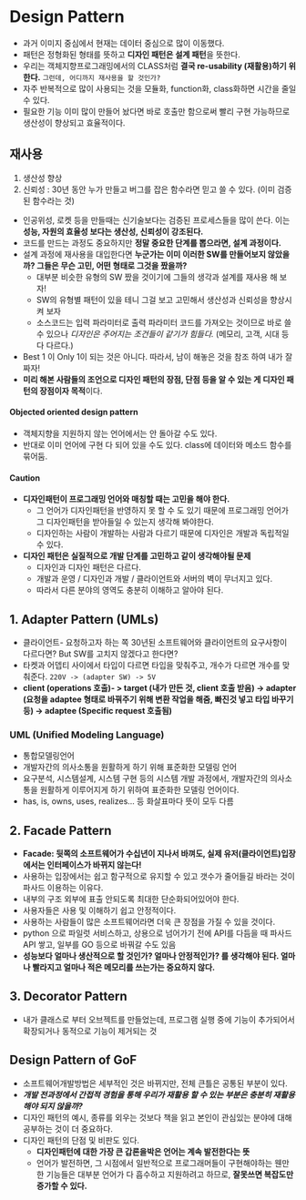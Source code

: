 # Design Pattern
* 과거 이미지 중심에서 현재는 데이터 중심으로 많이 이동했다.
* 패턴은 정형화된 형태를 뜻하고 **디자인 패턴은 설계 패턴**을 뜻한다.
* 우리는 객체지향프로그래밍에서의 CLASS처럼 **결국 re-usability (재활용)하기 위한다.** `그런데, 어디까지 재사용을 할 것인가?`
* 자주 반복적으로 많이 사용되는 것을 모듈화, function화, class화하면 시간을 줄일 수 있다.
* 필요한 기능 이미 많이 만들어 놨다면 바로 호출만 함으로써 빨리 구현 가능하므로 생산성이 향상되고 효율적이다.

## 재사용
1. 생산성 향상
2. 신뢰성 : 30년 동안 누가 만들고 버그를 잡은 함수라면 믿고 쓸 수 있다. (이미 검증된 함수라는 것)

* 인공위성, 로켓 등을 만들때는 신기술보다는 검증된 프로세스들을 많이 쓴다. 이는 **성능, 자원의 효율성 보다는 생산성, 신뢰성이 강조된다.**
* 코드를 만드는 과정도 중요하지만 **정말 중요한 단계를 뽑으라면, 설계 과정이다.**
* 설계 과정에 재사용을 대입한다면 **누군가는 이미 이러한 SW를 만들어보지 않았을까? 그들은 무슨 고민, 어떤 형태로 그것을 짰을까?**
	* 대부분 비슷한 유형의 SW 짰을 것이기에 그들의 생각과 설계를 재사용 해 보자!
	* SW의 유형별 패턴이 있을 테니 그걸 보고 고민해서 생산성과 신뢰성을 향상시켜 보자
	* 소스코드는 입력 파라미터로 출력 파라미터 코드를 가져오는 것이므로 바로 쓸 수 있으나 _디자인은 주어지는 조건들이 같기가 힘들다._ (메모리, 고객, 시대 등 다 다르다.)
* Best 1 이 Only 1이 되는 것은 아니다. 따라서, 남이 해놓은 것을 참조 하여 내가 잘 짜자!
* **미리 해본 사람들의 조언으로 디자인 패턴의 장점, 단점 등을 알 수 있는 게 디자인 패턴의 장점이자 목적**이다.

#### Objected oriented design pattern
* 객체지향을 지원하지 않는 언어에서는 안 돌아갈 수도 있다.
* 반대로 이미 언어에 구현 다 되어 있을 수도 있다. class에 데이터와 메소드 함수를 묶어둠.

#### Caution
* **디자인패턴이 프로그래밍 언어와 매칭할 때는 고민을 해야 한다.**
	* 그 언어가 디자인패턴을 반영하지 못 할 수 도 있기 때문에 프로그래밍 언어가 그 디자인패턴을 받아들일 수 있는지 생각해 봐야한다.
	* 디자인하는 사람이 개발하는 사람과 다르기 때문에 디자인은 개발과 독립적일 수 있다. 
* **디자인 패턴은 실질적으로 개발 단계를 고민하고 같이 생각해야될 문제**
	* 디자인과 디자인 패턴은 다르다.
	* 개발과 운영 / 디자인과 개발 / 클라이언트와 서버의 벽이 무너지고 있다.
	* 따라서 다른 분야의 영역도 충분히 이해하고 알아야 된다.



## 1. Adapter Pattern (UMLs)
* 클라이언트- 요청하고자 하는 쪽 30년된 소프트웨어와 클라이언트의 요구사항이 다르다면? But SW를 고치지 않겠다고 한다면?
* 타켓과 어뎁티 사이에서 타입이 다르면 타입을 맞춰주고, 개수가 다르면 개수를 맞춰준다. `220V -> (adapter SW) -> 5V`
* **client (operations 호출)- > target (내가 만든 것, client 호출 받음) -> adapter (요청을 adaptee 형태로 바꿔주기 위해 변환 작업을 해줌, 빠진것 넣고 타입 바꾸기 등) -> adaptee (Specific request 호출됨)**


### UML (Unified Modeling Language) 
* 통합모델링언어
* 개발자간의 의사소통을 원활하게 하기 위해 표준화한 모델링 언어
* 요구분석, 시스템설계, 시스템 구현 등의 시스템 개발 과정에서, 개발자간의 의사소통을 원활하게 이루어지게 하기 위하여 표준화한 모델링 언어이다. 
* has, is, owns, uses, realizes... 등 화살표마다 뜻이 모두 다름


## 2. Facade Pattern
* **Facade: 뒷쪽의 소프트웨어가 수십년이 지나서 바껴도, 실제 유저(클라이언트)입장에서는 인터페이스가 바뀌지 않는다!**
* 사용하는 입장에서는 쉽고 함구적으로 유지할 수 있고 갯수가 줄어들길 바라는 것이 파사드 이용하는 이유다.
* 내부의 구조 외부에 표출 안되도록 최대한 단순화되어있어야 한다. 
* 사용자들은 사용 및 이해하기 쉽고 안정적이다.
* 사용하는 사람들이 많은 소프트웨어라면 더욱 큰 장점을 가질 수 있을 것이다.
* python 으로 파일럿 서비스하고, 상용으로 넘어가기 전에 API를 다듬을 때 파사드 API 쌓고, 일부를 GO 등으로 바꿔갈 수도 있음
* **성능보다 얼마나 생산적으로 할 것인가? 얼마나 안정적인가? 를 생각해야 된다. 얼마나 빨라지고 얼마나 적은 메모리를 쓰는가는 중요하지 않다.**


## 3. Decorator Pattern
* 내가 클래스로 부터 오브젝트를 만들었는데, 프로그램 실행 중에 기능이 추가되어서 확장되거나 동적으로 기능이 제거되는 것

## Design Pattern of GoF
* 소프트웨어개발방법은 세부적인 것은 바뀌지만, 전체 큰틀은 공통된 부분이 있다. 
* _**개발 전과정에서 간접적 경험을 통해 우리가 재활용 할 수 있는 부분은 충분히 재활용해야 되지 않을까?**_
* 디자인 패턴의 예시, 종류를 외우는 것보다 책을 읽고 본인이 관심있는 분야에 대해 공부하는 것이 더 중요하다.
* 디자인 패턴의 단점 및 비판도 있다.
	* **디자인패턴에 대한 가장 큰 갑론을박은 언어는 계속 발전한다는 뜻**
	* 언어가 발전하면, 그 시점에서 일반적으로 프로그래머들이 구현해야하는 웬만한 기능들은 대부분 언어가 다 흡수하고 지원하려고 하므로, **잘못쓰면 복잡도만 증가할 수 있다.**



